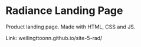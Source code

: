 # Radiance Landing Page

Product landing page. Made with HTML, CSS and JS.

Link: wellingttoonn.github.io/site-5-rad/
